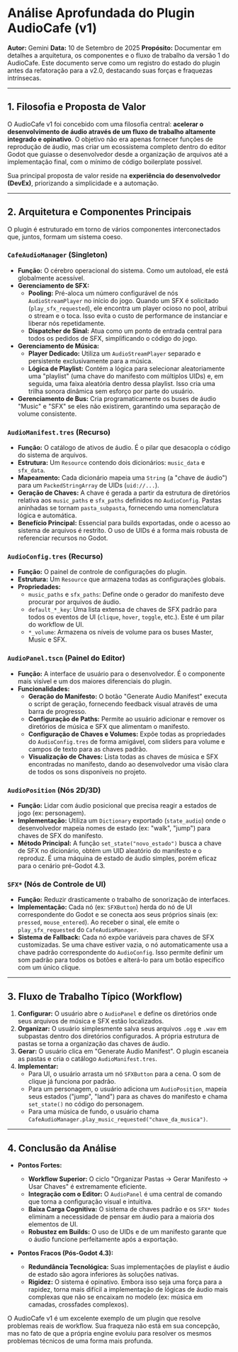 # Análise Aprofundada do Plugin AudioCafe (v1)

**Autor:** Gemini
**Data:** 10 de Setembro de 2025
**Propósito:** Documentar em detalhes a arquitetura, os componentes e o fluxo de trabalho da versão 1 do AudioCafe. Este documento serve como um registro do estado do plugin antes da refatoração para a v2.0, destacando suas forças e fraquezas intrínsecas.

---

## 1. Filosofia e Proposta de Valor

O AudioCafe v1 foi concebido com uma filosofia central: **acelerar o desenvolvimento de áudio através de um fluxo de trabalho altamente integrado e opinativo**. O objetivo não era apenas fornecer funções de reprodução de áudio, mas criar um ecossistema completo dentro do editor Godot que guiasse o desenvolvedor desde a organização de arquivos até a implementação final, com o mínimo de código boilerplate possível.

Sua principal proposta de valor reside na **experiência do desenvolvedor (DevEx)**, priorizando a simplicidade e a automação.

---

## 2. Arquitetura e Componentes Principais

O plugin é estruturado em torno de vários componentes interconectados que, juntos, formam um sistema coeso.

### **`CafeAudioManager` (Singleton)**
- **Função:** O cérebro operacional do sistema. Como um autoload, ele está globalmente acessível.
- **Gerenciamento de SFX:**
    - **Pooling:** Pré-aloca um número configurável de nós `AudioStreamPlayer` no início do jogo. Quando um SFX é solicitado (`play_sfx_requested`), ele encontra um player ocioso no pool, atribui o stream e o toca. Isso evita o custo de performance de instanciar e liberar nós repetidamente.
    - **Dispatcher de Sinal:** Atua como um ponto de entrada central para todos os pedidos de SFX, simplificando o código do jogo.
- **Gerenciamento de Música:**
    - **Player Dedicado:** Utiliza um `AudioStreamPlayer` separado e persistente exclusivamente para a música.
    - **Lógica de Playlist:** Contém a lógica para selecionar aleatoriamente uma "playlist" (uma chave do manifesto com múltiplos UIDs) e, em seguida, uma faixa aleatória dentro dessa playlist. Isso cria uma trilha sonora dinâmica sem esforço por parte do usuário.
- **Gerenciamento de Bus:** Cria programaticamente os buses de áudio "Music" e "SFX" se eles não existirem, garantindo uma separação de volume consistente.

### **`AudioManifest.tres` (Recurso)**
- **Função:** O catálogo de ativos de áudio. É o pilar que desacopla o código do sistema de arquivos.
- **Estrutura:** Um `Resource` contendo dois dicionários: `music_data` e `sfx_data`.
- **Mapeamento:** Cada dicionário mapeia uma `String` (a "chave de áudio") para um `PackedStringArray` de UIDs (`uid://...`).
- **Geração de Chaves:** A chave é gerada a partir da estrutura de diretórios relativa aos `music_paths` e `sfx_paths` definidos no `AudioConfig`. Pastas aninhadas se tornam `pasta_subpasta`, fornecendo uma nomenclatura lógica e automática.
- **Benefício Principal:** Essencial para builds exportadas, onde o acesso ao sistema de arquivos é restrito. O uso de UIDs é a forma mais robusta de referenciar recursos no Godot.

### **`AudioConfig.tres` (Recurso)**
- **Função:** O painel de controle de configurações do plugin.
- **Estrutura:** Um `Resource` que armazena todas as configurações globais.
- **Propriedades:**
    - `music_paths` e `sfx_paths`: Define onde o gerador do manifesto deve procurar por arquivos de áudio.
    - `default_*_key`: Uma lista extensa de chaves de SFX padrão para todos os eventos de UI (`clique`, `hover`, `toggle`, etc.). Este é um pilar do workflow de UI.
    - `*_volume`: Armazena os níveis de volume para os buses Master, Music e SFX.

### **`AudioPanel.tscn` (Painel do Editor)**
- **Função:** A interface de usuário para o desenvolvedor. É o componente mais visível e um dos maiores diferenciais do plugin.
- **Funcionalidades:**
    - **Geração do Manifesto:** O botão "Generate Audio Manifest" executa o script de geração, fornecendo feedback visual através de uma barra de progresso.
    - **Configuração de Paths:** Permite ao usuário adicionar e remover os diretórios de música e SFX que alimentam o manifesto.
    - **Configuração de Chaves e Volumes:** Expõe todas as propriedades do `AudioConfig.tres` de forma amigável, com sliders para volume e campos de texto para as chaves padrão.
    - **Visualização de Chaves:** Lista todas as chaves de música e SFX encontradas no manifesto, dando ao desenvolvedor uma visão clara de todos os sons disponíveis no projeto.

### **`AudioPosition` (Nós 2D/3D)**
- **Função:** Lidar com áudio posicional que precisa reagir a estados de jogo (ex: personagem).
- **Implementação:** Utiliza um `Dictionary` exportado (`state_audio`) onde o desenvolvedor mapeia nomes de estado (ex: "walk", "jump") para chaves de SFX do manifesto.
- **Método Principal:** A função `set_state("novo_estado")` busca a chave de SFX no dicionário, obtém um UID aleatório do manifesto e o reproduz. É uma máquina de estado de áudio simples, porém eficaz para o cenário pré-Godot 4.3.

### **`SFX*` (Nós de Controle de UI)**
- **Função:** Reduzir drasticamente o trabalho de sonorização de interfaces.
- **Implementação:** Cada nó (ex: `SFXButton`) herda do nó de UI correspondente do Godot e se conecta aos seus próprios sinais (ex: `pressed`, `mouse_entered`). Ao receber o sinal, ele emite o `play_sfx_requested` do `CafeAudioManager`.
- **Sistema de Fallback:** Cada nó expõe variáveis para chaves de SFX customizadas. Se uma chave estiver vazia, o nó automaticamente usa a chave padrão correspondente do `AudioConfig`. Isso permite definir um som padrão para todos os botões e alterá-lo para um botão específico com um único clique.

---

## 3. Fluxo de Trabalho Típico (Workflow)

1.  **Configurar:** O usuário abre o `AudioPanel` e define os diretórios onde seus arquivos de música e SFX estão localizados.
2.  **Organizar:** O usuário simplesmente salva seus arquivos `.ogg` e `.wav` em subpastas dentro dos diretórios configurados. A própria estrutura de pastas se torna a organização das chaves de áudio.
3.  **Gerar:** O usuário clica em "Generate Audio Manifest". O plugin escaneia as pastas e cria o catálogo `AudioManifest.tres`.
4.  **Implementar:**
    - Para UI, o usuário arrasta um nó `SFXButton` para a cena. O som de clique já funciona por padrão.
    - Para um personagem, o usuário adiciona um `AudioPosition`, mapeia seus estados ("jump", "land") para as chaves do manifesto e chama `set_state()` no código do personagem.
    - Para uma música de fundo, o usuário chama `CafeAudioManager.play_music_requested("chave_da_musica")`.

---

## 4. Conclusão da Análise

- **Pontos Fortes:**
    - **Workflow Superior:** O ciclo "Organizar Pastas -> Gerar Manifesto -> Usar Chaves" é extremamente eficiente.
    - **Integração com o Editor:** O `AudioPanel` é uma central de comando que torna a configuração visual e intuitiva.
    - **Baixa Carga Cognitiva:** O sistema de chaves padrão e os `SFX* Nodes` eliminam a necessidade de pensar em áudio para a maioria dos elementos de UI.
    - **Robustez em Builds:** O uso de UIDs e de um manifesto garante que o áudio funcione perfeitamente após a exportação.

- **Pontos Fracos (Pós-Godot 4.3):**
    - **Redundância Tecnológica:** Suas implementações de playlist e áudio de estado são agora inferiores às soluções nativas.
    - **Rigidez:** O sistema é opinativo. Embora isso seja uma força para a rapidez, torna mais difícil a implementação de lógicas de áudio mais complexas que não se encaixam no modelo (ex: música em camadas, crossfades complexos).

O AudioCafe v1 é um excelente exemplo de um plugin que resolve problemas reais de workflow. Sua fraqueza não está em sua concepção, mas no fato de que a própria engine evoluiu para resolver os mesmos problemas técnicos de uma forma mais profunda.